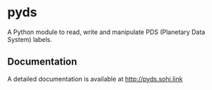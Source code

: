 pyds
====

A Python module to read, write and manipulate PDS (Planetary Data System)
labels.

Documentation
-------------

A detailed documentation is available at http://pyds.sohi.link

